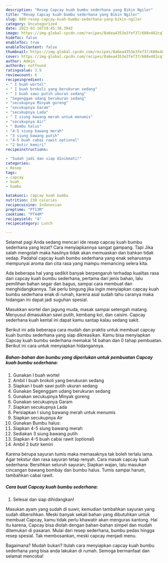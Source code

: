 ```yaml
---
description: "Resep Capcay kuah bumbu sederhana yang Bikin Ngiler"
title: "Resep Capcay kuah bumbu sederhana yang Bikin Ngiler"
slug: 809-resep-capcay-kuah-bumbu-sederhana-yang-bikin-ngiler
category: Uncategorized
date: 2023-03-16T19:45:30.394Z
image: https://img-global.cpcdn.com/recipes/8a6ea4353e3fef37/680x482cq70/capcay-kuah-bumbu-sederhana-foto-resep-utama.jpg
hideToc: false
enableToc: true
enableTocContent: false
thumbnail: https://img-global.cpcdn.com/recipes/8a6ea4353e3fef37/680x482cq70/capcay-kuah-bumbu-sederhana-foto-resep-utama.jpg
cover: https://img-global.cpcdn.com/recipes/8a6ea4353e3fef37/680x482cq70/capcay-kuah-bumbu-sederhana-foto-resep-utama.jpg
author: Admin
authorAv: notfound
ratingvalue: 3.9
reviewcount: 6
recipeingredient:
- " I buah wortel"
- " I buah brokoli yang berukuran sedang"
- " I buah sawi putih ukuran sedang"
- "Segenggam udang berukuran sedang"
- "secukupnya Minyak goreng"
- "secukupnya Garam"
- "secukupnya Lada"
- " I siung bawang merah untuk menumis"
- "secukupnya Air"
- " Bumbu halus"
- "4-5 siung bawang merah"
- "3 siung bawang putih"
- "4-5 buah cabai rawit optional"
- "2 butir kemiri"
recipeinstructions:

- "Sudah jadi dan siap dinikmati!"
categories:
- Resep
tags:
- capcay
- kuah
- bumbu

katakunci: capcay kuah bumbu 
nutrition: 230 calories
recipecuisine: Indonesian
preptime: "PT13M"
cooktime: "PT44M"
recipeyield: "4"
recipecategory: Lunch

---
```



Selamat pagi Anda sedang mencari ide resep capcay kuah bumbu sederhana yang lezat? Cara menyiapkannya sangat gampang. Tapi Jika salah mengolah maka hasilnya tidak akan memuaskan dan bahkan tidak sedap. Padahal capcay kuah bumbu sederhana yang enak seharusnya mempunyai aroma dan cita rasa yang mampu memancing selera kita.


Ada beberapa hal yang sedikit banyak berpengaruh terhadap kualitas rasa dari capcay kuah bumbu sederhana, pertama dari jenis bahan, lalu pemilihan bahan segar dan bagus, sampai cara membuat dan menghidangkannya. Tak perlu bingung jika ingin menyiapkan capcay kuah bumbu sederhana enak di rumah, karena asal sudah tahu caranya maka hidangan ini dapat jadi suguhan spesial.

Masukkan wortel dan jagung muda, masak sampai setengah matang. Menyusul dimasukkan sawi putih, kembang kol, dan caisim. Capcay sederhana kuah kental ini dapat kamu santap kalau sedang sakit.


Berikut ini ada beberapa cara mudah dan praktis untuk membuat capcay kuah bumbu sederhana yang siap dikreasikan. Kamu bisa menyiapkan Capcay kuah bumbu sederhana memakai 14 bahan dan 0 tahap pembuatan. Berikut ini cara untuk menyiapkan hidangannya.

<!--inarticleads1-->

##### Bahan-bahan dan bumbu yang diperlukan untuk pembuatan Capcay kuah bumbu sederhana:

1. Gunakan  I buah wortel
1. Ambil  I buah brokoli yang berukuran sedang
1. Siapkan  I buah sawi putih ukuran sedang
1. Gunakan Segenggam udang berukuran sedang
1. Gunakan secukupnya Minyak goreng
1. Gunakan secukupnya Garam
1. Siapkan secukupnya Lada
1. Persiapkan  I siung bawang merah untuk menumis
1. Siapkan secukupnya Air
1. Gunakan  Bumbu halus:
1. Siapkan 4-5 siung bawang merah
1. Sediakan 3 siung bawang putih
1. Siapkan 4-5 buah cabai rawit (optional)
1. Ambil 2 butir kemiri


Karena berupa sayuran tumis maka memasaknya tak boleh terlalu lama. Agar tekstur dan rasa sayuran tetap renyah. Cara masak capcay kuah sederhana: Bersihkan seluruh sayuran; Siapkan wajan, lalu masukan cincangan bawang bombay dan bumbu halus. Tumis sampai harum, tambahkan cabai rawit. 

<!--inarticleads2-->

##### Cara buat Capcay kuah bumbu sederhana:


1. Selesai dan siap dihidangkan!

Masukan ayam yang sudah di suwir, kemudian tambahkan sayuran yang sudah dibersihkan. Meski banyak sekali bahan yang dibutuhkan untuk membuat Capcay, kamu tidak perlu khawatir akan menguras kantong. Hal itu karena, Capcay bisa diolah dengan bahan-bahan simpel dan mudah ditemukan di pasaran. Mulai dari resep sederhana, bumbu pedas hingga resep spesial. Tak membosankan, meski capcay menjadi menu. 

Bagaimana? Mudah bukan? Itulah cara menyiapkan capcay kuah bumbu sederhana yang bisa anda lakukan di rumah. Semoga bermanfaat dan selamat mencoba!
